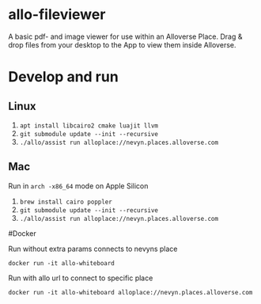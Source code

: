 # allo-fileviewer

A basic pdf- and image viewer for use within an Alloverse Place. Drag & drop files from your desktop to the App to view them inside Alloverse.

# Develop and run

## Linux

1. `apt install libcairo2 cmake luajit llvm`
2. `git submodule update --init --recursive`
3. `./allo/assist run alloplace://nevyn.places.alloverse.com`

## Mac

Run in `arch -x86_64` mode on Apple Silicon

1. `brew install cairo poppler`
2. `git submodule update --init --recursive`
3. `./allo/assist run alloplace://nevyn.places.alloverse.com`

#Docker

Run without extra params connects to nevyns place

`docker run -it allo-whiteboard`

Run with allo url to connect to specific place

`docker run -it allo-whiteboard alloplace://nevyn.places.alloverse.com`
